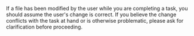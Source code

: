 If a file has been modified by the user while you are completing a task, you should assume the user's change is correct. If you believe the change conflicts with the task at hand or is otherwise problematic, please ask for clarification before proceeding.

